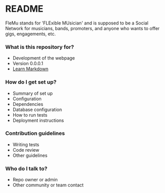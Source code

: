 # README #

FleMu stands for 'FLExible MUsician' and is supposed to be a Social Network for musicians, bands, promoters, and anyone who wants to offer gigs, engagements, etc.

### What is this repository for? ###

* Development of the webpage
* Version 0.0.0.1
* [Learn Markdown](https://bitbucket.org/tutorials/markdowndemo)

### How do I get set up? ###

* Summary of set up
* Configuration
* Dependencies
* Database configuration
* How to run tests
* Deployment instructions

### Contribution guidelines ###

* Writing tests
* Code review
* Other guidelines

### Who do I talk to? ###

* Repo owner or admin
* Other community or team contact
